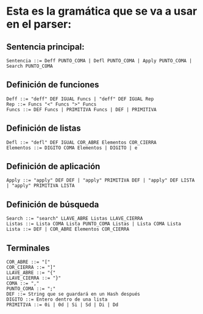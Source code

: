 # Esta es la gramática que se va a usar en el parser:
## Sentencia principal:
```
Sentencia ::= Deff PUNTO_COMA | Defl PUNTO_COMA | Apply PUNTO_COMA | Search PUNTO_COMA
```
## Definición de funciones
```
Deff ::= "deff" DEF IGUAL Funcs | "deff" DEF IGUAL Rep
Rep ::= Funcs "<" Funcs ">" Funcs
Funcs ::= DEF Funcs | PRIMITIVA Funcs | DEF | PRIMITIVA
```
## Definición de listas
```
Defl ::= "defl" DEF IGUAL COR_ABRE Elementos COR_CIERRA
Elementos ::= DIGITO COMA Elementos | DIGITO | e
```
## Definición de aplicación
```
Apply ::= "apply" DEF DEF | "apply" PRIMITIVA DEF | "apply" DEF LISTA | "apply" PRIMITIVA LISTA
```
## Definición de búsqueda
```
Search ::= "search" LLAVE_ABRE Listas LLAVE_CIERRA
Listas ::= Lista COMA Lista PUNTO_COMA Listas | Lista COMA Lista
Lista ::= DEF | COR_ABRE Elementos COR_CIERRA
```
## Terminales
```
COR_ABRE ::= "["
COR_CIERRA ::= "]"
LLAVE_ABRE ::= "{"
LLAVE_CIERRA ::= "}"
COMA ::= ","
PUNTO_COMA ::= ";"
DEF ::= String que se guardará en un Hash después
DIGITO ::= Entero dentro de una lista
PRIMITIVA ::= 0i | 0d | Si | Sd | Di | Dd
```